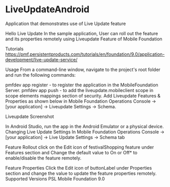 # LiveUpdateAndroid
Application that demonstrates use of Live Update feature

Hello Live Update
In the sample application, User can roll out the feature and its properties remotely using Liveupdate Feature of Mobile Foundation

Tutorials
https://pmf.persistentproducts.com/tutorials/en/foundation/9.0/application-development/live-update-service/


Usage
From a command-line window, navigate to the project's root folder and run the following commands:

pmfdev app register - to register the application in the MobileFoundation Server.
pmfdev app push - to add the liveupdate.mobileclient scope in scope elements mappings section of security.
Add Liveupdate Features & Properties as shown below in Mobile Foundation Operations Console → [your application] → Liveupdate Settings → Schema.

Liveupdate Screenshot

In Android Studio, run the app in the Android Emulator or a physical device.
Changing Live Update Settings
In Mobile Foundation Operations Console → [your application] → Live Update Settings → Schema tab

Feature Rollout
click on the Edit icon of festivalShopping feature under Features section and Change the default value to On or Off* to enable/disable the feature remotely.

Feature Properties
Click the Edit icon of buttonLabel under Properties section and change the value to update the feature properties remotely.
Supported Versions
PSL Mobile Foundation 9.0


